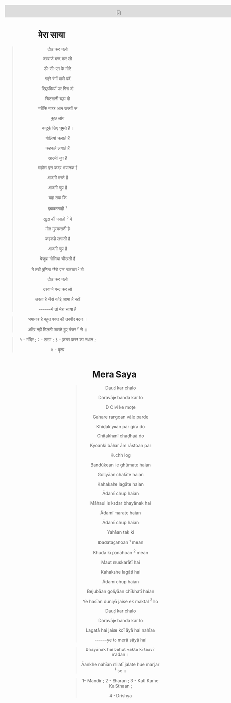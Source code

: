 <iframe src="https://archive.org/embed/fikrKeParinde/02_meraSaya.mp3" width="750" height="40" frameborder="0" webkitallowfullscreen="true" mozallowfullscreen="true" allowfullscreen></iframe>

<div style="float:left; width:300;" align=center>
<h1> मेरा साया </h1>

>दौड़ कर चलो
>
>दरवाजे बन्द कर लो
>
>डी-सी-एम के मोटे
>
>गहरे रंगों वाले पर्दे
>
>खिड़कियों पर गिरा दो
>
>चिटखनी चढ़ा दो
>
>क्योंकि बाहर आम रास्तों पर
>
>कुछ लोग
>
>बन्दूकें लिए घूमते हैं।
>
>गोलियां चलाते हैं
>
>कहकहे लगाते हैं
>
>आदमी चुप हैं
>
>माहौल इस कदर भयानक है
>
>आदमी मरते हैं
>
>आदमी चुप हैं
>
>यहां तक कि
>
>इबादतगाहों <sup>१</sup>
>
>खुदा की पनाहों <sup> २ </sup >  में
>
>मौत मुस्कराती है
>
>कहक़हे लगाती है
>
>आदमी चुप हैं
>
>बेजुबां गोलियां चीखती हैं
>
>ये हसीं दुनिया जैसे एक मक़तल <sup > ३ </sup > हो
>
>दौड़  कर चलो
>
>दरवाजे बन्द कर लो
>
>लगता है जैसे कोई आया है नहीं
>
>------ये तो मेरा साया है

>भयानक है बहुत वक्त की तस्वीर मदन ।
>
>आँख नहीं मिलती जलते हुए मंजर <sup >४</sup > से ॥


>१ - मंदिर  ; २ - शरण  ; ३ - क़त्ल करने का स्थान ;
>
>४ - दृश्य

</div>

<div style="float:right; width:300;" align=center>
<h1> Mera Saya </h1>

>Daud kar chalo
>
>Daravāje banda kar lo
>
>D C M ke moṭe
>
>Gahare rangoan vāle parde
>
>Khiḍakiyoan par girā do
>
>Chiṭakhanī chaḍhaā do
>
>Kyoanki bāhar ām rāstoan par
>
>Kuchh log
>
>Bandūkean lie ghūmate haian
>
>Goliyāan chalāte haian
>
>Kahakahe lagāte haian
>
>Ādamī chup haian
>
>Māhaul is kadar bhayānak hai
>
>Ādamī marate haian
>
>Ādamī chup haian
>
>Yahāan tak ki
>
>Ibādatagāhoan <sup>1 </sup> mean
>
>Khudā kī panāhoan <sup> 2 </sup> mean
>
>Maut muskarātī hai
>
>Kahakahe lagātī hai
>
>Ādamī chup haian
>
>Bejubāan goliyāan chīkhatī haian
>
>Ye hasīan duniyā jaise ek maktal <sup> 3 </sup> ho
>
>Dauḍ kar chalo
>
>Daravāje banda kar lo
>
>Lagatā hai jaise koī āyā hai nahīan
>
>------ye to merā sāyā hai


> Bhayānak hai bahut vakta kī tasvīr madan ।
>
> Āankhe nahīan milatī jalate hue manjar <sup> 4 </sup> se ॥

> 1- Mandir  ; 2 - Sharan  ; 3 - Katl Karne Ka Sthaan ;
>
>4 - Drishya

</div>
